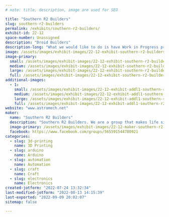 ```yaml
---
# note: title, description, image are used for SEO

title: "Southern R2 Builders"
slug: southern-r2-builders
permalink: /exhibits/southern-r2-builders/
exhibit-id: 22-12
space-number: Unassigned
description: "Droid Builders"
description-long: "What we would like to do is have Work in Progress projects so we can show the patrons on how the droid is built in various stages. Also with WIP droids have completed droids for photo ops. "
image: /assets/images/exhibit-images/22-12-exhibit-southern-r2-builders-1-maker-faire-2021-sr2b-large.jpg
image-primary: 
  small: /assets/images/exhibit-images/22-12-exhibit-southern-r2-builders-1-maker-faire-2021-sr2b-small.jpg
  medium: /assets/images/exhibit-images/22-12-exhibit-southern-r2-builders-1-maker-faire-2021-sr2b-medium.jpg
  large: /assets/images/exhibit-images/22-12-exhibit-southern-r2-builders-1-maker-faire-2021-sr2b-large.jpg
  full: /assets/images/exhibit-images/22-12-exhibit-southern-r2-builders-1-maker-faire-2021-sr2b-full.jpg
additional-images: 
  - 1:
    small: /assets/images/exhibit-images/22-12-exhibit-addl1-southern-r2-builders-2-maker-faire-2021-sr2b-small.jpg
    medium: /assets/images/exhibit-images/22-12-exhibit-addl1-southern-r2-builders-2-maker-faire-2021-sr2b-medium.jpg
    large: /assets/images/exhibit-images/22-12-exhibit-addl1-southern-r2-builders-2-maker-faire-2021-sr2b-large.jpg
    full: /assets/images/exhibit-images/22-12-exhibit-addl1-southern-r2-builders-2-maker-faire-2021-sr2b-full.jpg
website: "www.astromech.net"
maker: 
  name: "Southern R2 Builders"
  description: "Southern R2 Builders. We are a group that makes life size droids and robots from various film and TV franchises that are from a galaxy far, far away. "
  image-primary: /assets/images/exhibit-images/22-12-maker-southern-r2-builders-r2-club-logo-medium.png
  facebook: https://www.facebook.com/groups/565591544780921
categories: 
  - slug: 3d-printing
    name: 3D Printing
  - slug: arduino
    name: Arduino
  - slug: automation
    name: Automation
  - slug: craft
    name: Craft
  - slug: electronics
    name: Electronics
created-jotform: "2022-07-24 13:32:34"
last-modified-jotform: "2022-08-13 14:15:39"
last-exported: "2022-09-09 20:02:07"
sitemap: false

---
```


